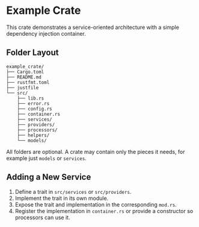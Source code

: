 # Example Crate

This crate demonstrates a service-oriented architecture with a simple dependency injection container.

## Folder Layout

```
example_crate/
├── Cargo.toml
├── README.md
├── rustfmt.toml
├── justfile
└── src/
    ├── lib.rs
    ├── error.rs
    ├── config.rs
    ├── container.rs
    ├── services/
    ├── providers/
    ├── processors/
    ├── helpers/
    └── models/
```

All folders are optional. A crate may contain only the pieces it needs, for example just `models` or `services`.

## Adding a New Service
1. Define a trait in `src/services` or `src/providers`.
2. Implement the trait in its own module.
3. Expose the trait and implementation in the corresponding `mod.rs`.
4. Register the implementation in `container.rs` or provide a constructor so processors can use it.
